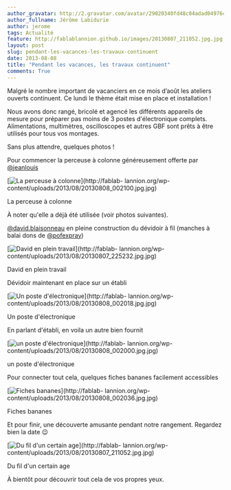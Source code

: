 ```yaml
---
author_gravatar: http://2.gravatar.com/avatar/29020340fd48c04adad04976cb909b4f?s=96&d=mm&r=g
author_fullname: Jérôme Labidurie
author: jerome
tags: Actualité
feature: http://fablablannion.github.io/images/20130807_211052.jpg.jpg
layout: post
slug: pendant-les-vacances-les-travaux-continuent
date: 2013-08-08
title: "Pendant les vacances, les travaux continuent"
comments: True
---
```

Malgré le nombre important de vacanciers en ce mois d’août les ateliers
ouverts continuent. Ce lundi le thème était mise en place et installation !

Nous avons donc rangé, bricolé et agencé les différents appareils de mesure
pour préparer pas moins de 3 postes d'électronique complets. Alimentations,
multimètres, oscilloscopes et autres GBF sont prêts à être utilisés pour tous
vos montages.

Sans plus attendre, quelques photos !

Pour commencer la perceuse à colonne généreusement offerte par
[@jeanlouis](http://fablab-lannion.org/membres/jeanlouis/)

[![La perceuse à
colonne](http://fablablannion.github.io/images/20130808_002100.jpg-225x300.jpg)](http://fablab-
lannion.org/wp-content/uploads/2013/08/20130808_002100.jpg.jpg)

La perceuse à colonne

À noter qu'elle a déjà été utilisée (voir photos suivantes).

[@david.blaisonneau](http://fablab-lannion.org/membres/david.blaisonneau/) en
pleine construction du dévidoir à fil (manches à balai dons de
[@pofexpray](http://fablab-lannion.org/membres/pofexpray/))

[![David en plein
travail](http://fablablannion.github.io/images/20130807_225232.jpg-225x300.jpg)](http://fablab-
lannion.org/wp-content/uploads/2013/08/20130807_225232.jpg.jpg)

David en plein travail

Dévidoir maintenant en place sur un établi

[![Un poste
d'électronique](http://fablablannion.github.io/images/20130808_002018.jpg-300x225.jpg)](http://fablab-
lannion.org/wp-content/uploads/2013/08/20130808_002018.jpg.jpg)

Un poste d'électronique

En parlant d'établi, en voila un autre bien fournit

[![un poste
d'électronique](http://fablablannion.github.io/images/20130808_002000.jpg-300x225.jpg)](http://fablab-
lannion.org/wp-content/uploads/2013/08/20130808_002000.jpg.jpg)

un poste d'électronique

Pour connecter tout cela, quelques fiches bananes facilement accessibles

[![Fiches
bananes](http://fablablannion.github.io/images/20130808_002036.jpg-225x300.jpg)](http://fablab-
lannion.org/wp-content/uploads/2013/08/20130808_002036.jpg.jpg)

Fiches bananes

Et pour finir, une découverte amusante pendant notre rangement. Regardez bien
la date 😉

[![Du fil d'un certain
age](http://fablablannion.github.io/images/20130807_211052.jpg-225x300.jpg)](http://fablab-
lannion.org/wp-content/uploads/2013/08/20130807_211052.jpg.jpg)

Du fil d'un certain age

À bientôt pour découvrir tout cela de vos propres yeux.




